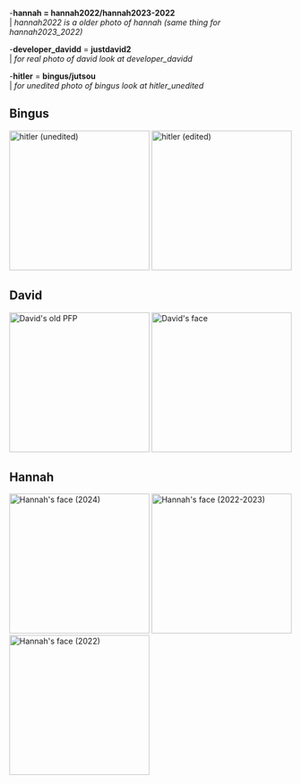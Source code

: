 -**hannah = hannah2022/hannah2023-2022**  
| *hannah2022 is a older photo of hannah (same thing for hannah2023_2022)*

-**developer_davidd** = **justdavid2**  
| *for real photo of david look at developer_davidd*  

-**hitler** = **bingus/jutsou**  
| *for unedited photo of bingus look at hitler_unedited*



## Bingus
<img src="https://github.com/xyzzr/xyzzr.github.io/blob/main/misc/hitler_unedited.png?raw=true" alt="hitler (unedited)" width="250" height="250"> <img src="https://github.com/xyzzr/xyzzr.github.io/blob/main/misc/hitler_unedited.png?raw=true" alt="hitler (edited)" width="250" height="250">

## David
<img src="https://github.com/xyzzr/xyzzr.github.io/blob/main/misc/justdavid2.png?raw=true" alt="David's old PFP" width="250" height="250">
<img src="https://github.com/xyzzr/xyzzr.github.io/blob/main/misc/developer_davidd.png?raw=true" alt="David's face" width="250" height="250">

## Hannah
<img src="https://github.com/xyzzr/xyzzr.github.io/blob/main/misc/hannah.png?raw=true" alt="Hannah's face (2024)" width="250" height="250">
<img src="https://github.com/xyzzr/xyzzr.github.io/raw/refs/heads/main/misc/hannah2023-2022jpg?raw=true" alt="Hannah's face (2022-2023)" width="250" height="250">
<img src="https://github.com/xyzzr/xyzzr.github.io/blob/main/misc/hannah2022.jpg?raw=true" alt="Hannah's face (2022)" width="250" height="250">


